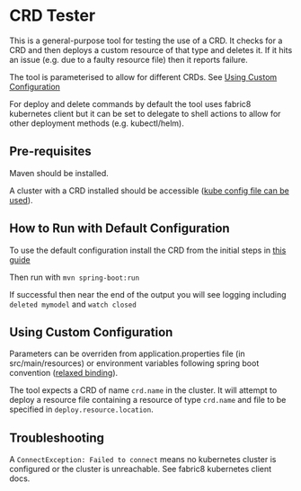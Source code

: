 # CRD Tester

This is a general-purpose tool for testing the use of a CRD. It checks for a CRD and then deploys a custom resource of that type and deletes it. If it hits an issue (e.g. due to a faulty resource file) then it reports failure. 

The tool is parameterised to allow for different CRDs. See [Using Custom Configuration](#using-custom-configuration)

For deploy and delete commands by default the tool uses fabric8 kubernetes client but it can be set to delegate to shell actions to allow for other deployment methods (e.g. kubectl/helm).

## Pre-requisites

Maven should be installed. 

A cluster with a CRD installed should be accessible ([kube config file can be used](https://github.com/fabric8io/kubernetes-client/blob/master/README.md#configuring-the-client)). 

## How to Run with Default Configuration

To use the default configuration install the CRD from the initial steps in [this guide](https://github.com/SeldonIO/seldon-core/blob/master/notebooks/helm_examples.ipynb)

Then run with `mvn spring-boot:run`

If successful then near the end of the output you will see logging including `deleted mymodel` and `watch closed`

## Using Custom Configuration

Parameters can be overriden from application.properties file (in src/main/resources) or environment variables following spring boot convention ([relaxed binding](https://github.com/spring-projects/spring-boot/wiki/Relaxed-Binding-2.0)).

The tool expects a CRD of name `crd.name` in the cluster. It will attempt to deploy a resource file containing a resource of type `crd.name` and file to be specified in `deploy.resource.location`.

## Troubleshooting

A `ConnectException: Failed to connect` means no kubernetes cluster is configured or the cluster is unreachable. See fabric8 kubernetes client docs.